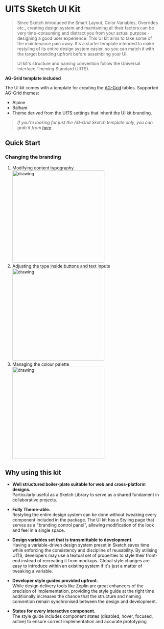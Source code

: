 # UITS Sketch UI Kit

<!-- [Download](https://github.com/botmad/UITS-Sketch-UI-Kit/releases/latest/download/UITS.sketch) -->

> Since Sketch introduced the Smart Layout, Color Variables, Overrides etc., creating design system and maintaining all their factors can be very time-consuming and distract you from your actual purpose - designing a good user experience. This UI kit aims to take some of the maintenance pain away. It's a starter template intended to make restyling of its entire design system easier, so you can match it with the target branding upfront before assembling your UI. 
>
> UI kit's structure and naming convention follow the Universal Interface Theming Standard (UITS).

__AG-Grid template included__

The UI kit comes with a template for creating the [AG-Grid](https://www.ag-grid.com/) tables. Supported AG-Grid themes:
- Alpine
- Balham
- Theme derived from the UITS settings that inherit the UI kit branding.

> _If you're looking for just the AG-Grid Sketch template only, you can grab it from [here](https://github.com/botmad/AG-Grid-Sketch-Kit)_

## Quick Start

### Changing the branding

1. Modifying content typography<br>
    [<img src="https://palmaka.design/sketch-uits-db/styling_content_type@2x.jpg" alt="drawing" width="300"/>](https://www.youtube.com/watch?v=-n2LW7VJLyQ)
2. Adjusting the type inside buttons and text inputs<br>
    [<img src="https://palmaka.design/sketch-uits-db/styling_ui_type@2x.jpg" alt="drawing" width="300"/>](https://www.youtube.com/watch?v=4I2WlobJmes)
3. Managing the colour palette<br>
    [<img src="https://palmaka.design/sketch-uits-db/styling_ui_surfaces@2x.jpg" alt="drawing" width="300"/>](https://www.youtube.com/watch?v=Apicmluye-c)
<!-- 4. Restyling the UI's surfaces<br>
    [<img src="https://palmaka.design/sketch-uits-db/styling_color_palette@2x.jpg" alt="drawing" width="300"/>](#) -->

<!-- ### Using the kit

1. Providing the developer style guide upfront
2. Difference between the dark mode and over dark variations.
3. Using base surfaces
4. Using UI surface variations to reflect UI element state -->

## Why using this kit
- __Well structured boiler-plate suitable for web and cross-platform designs.__  
Particularly useful as a Sketch Library to serve as a shared fundament in collaborative projects.

- __Fully Theme-able.__  
Restyling the entire design system can be done without tweaking every component included in the package. The UI kit has a Styling page that serves as a "branding control panel", allowing modification of the look and feel in a single space.

- __Design variables set that is transmittable to development.__  
Having a variable-driven design system preset in Sketch saves time while enforcing the consistency and discipline of reusability. By utilising UITS, developers may use a textual set of properties to style their front-end instead of recreating it from mockups. Global style changes are easy to introduce within an existing system if it's just a matter of tweaking a variable.

- __Developer style guides provided upfront.__  
While design delivery tools like Zeplin are great enhancers of the precision of implementation, providing the style guide at the right time additionally increases the chance that the structure and naming convention remain synchronised between the design and development. 

- __States for every interactive component.__  
The style guide includes component states (disabled, hover, focused, active) to ensure correct implementation and accurate prototyping